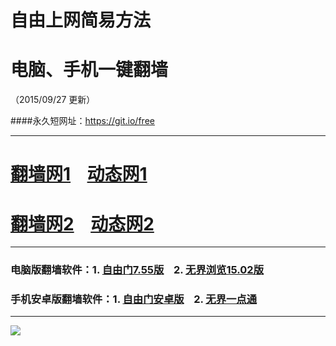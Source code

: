 # 自由上网简易方法
# 电脑、手机一键翻墙
（2015/09/27 更新）

####永久短网址：https://git.io/free

***

# <a href="http://dggchoya06912.cloudfront.net/fqtz.php?id=1" target="_blank">翻墙网1</a>&nbsp;&nbsp;&nbsp;&nbsp;<a href="http://d3uzd7cb4l12h3.cloudfront.net/dtwtz01.php/927" target="_blank">动态网1</a>

# <a href="http://d24wy7akgrdi5f.cloudfront.net/fqtz.php?id=2" target="_blank">翻墙网2</a>&nbsp;&nbsp;&nbsp;&nbsp;<a href="http://d24wy7akgrdi5f.cloudfront.net/dtwtz0.php/927" target="_blank">动态网2</a>

***

### 电脑版翻墙软件：1. <a href="http://d2b6pqj3d6niba.cloudfront.net/fgget.php?fid=fg755p.zip" target="_blank">自由门7.55版</a>&nbsp;&nbsp;&nbsp;&nbsp;2. <a href="http://d2b6pqj3d6niba.cloudfront.net/fgget.php?fid=u1502.zip" target="_blank">无界浏览15.02版</a>

### 手机安卓版翻墙软件：1. <a href="http://d2b6pqj3d6niba.cloudfront.net/fgget.php?fid=fgma32.apk" target="_blank">自由门安卓版</a>&nbsp;&nbsp;&nbsp;&nbsp;2. <a href="http://d2b6pqj3d6niba.cloudfront.net/fgget.php?fid=um3.2.apk" target="_blank">无界一点通</a>

***

<a href="https://github.com/zhen99425/free/blob/master/README.md" target="_blank"><img src="http://d2b6pqj3d6niba.cloudfront.net/pic/yjfq0.png"></a>  
